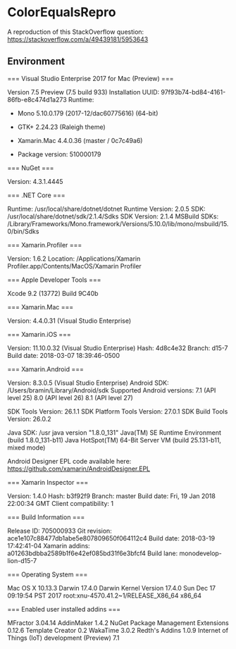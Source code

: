 # ColorEqualsRepro
A reproduction of this StackOverflow question: https://stackoverflow.com/a/49439181/5953643

## Environment

=== Visual Studio Enterprise 2017 for Mac (Preview) ===

Version 7.5 Preview (7.5 build 933)
Installation UUID: 97f93b74-bd84-4161-86fb-e8c474d1a273
Runtime:
 - Mono 5.10.0.179 (2017-12/dac60775616) (64-bit)
 - GTK+ 2.24.23 (Raleigh theme)
 - Xamarin.Mac 4.4.0.36 (master / 0c7c49a6)

 - Package version: 510000179

=== NuGet ===

Version: 4.3.1.4445

=== .NET Core ===

Runtime: /usr/local/share/dotnet/dotnet
Runtime Version: 2.0.5
SDK: /usr/local/share/dotnet/sdk/2.1.4/Sdks
SDK Version: 2.1.4
MSBuild SDKs: /Library/Frameworks/Mono.framework/Versions/5.10.0/lib/mono/msbuild/15.0/bin/Sdks

=== Xamarin.Profiler ===

Version: 1.6.2
Location: /Applications/Xamarin Profiler.app/Contents/MacOS/Xamarin Profiler

=== Apple Developer Tools ===

Xcode 9.2 (13772)
Build 9C40b

=== Xamarin.Mac ===

Version: 4.4.0.31 (Visual Studio Enterprise)

=== Xamarin.iOS ===

Version: 11.10.0.32 (Visual Studio Enterprise)
Hash: 4d8c4e32
Branch: d15-7
Build date: 2018-03-07 18:39:46-0500

=== Xamarin.Android ===

Version: 8.3.0.5 (Visual Studio Enterprise)
Android SDK: /Users/bramin/Library/Android/sdk
	Supported Android versions:
		7.1 (API level 25)
		8.0 (API level 26)
		8.1 (API level 27)

SDK Tools Version: 26.1.1
SDK Platform Tools Version: 27.0.1
SDK Build Tools Version: 26.0.2

Java SDK: /usr
java version "1.8.0_131"
Java(TM) SE Runtime Environment (build 1.8.0_131-b11)
Java HotSpot(TM) 64-Bit Server VM (build 25.131-b11, mixed mode)

Android Designer EPL code available here:
https://github.com/xamarin/AndroidDesigner.EPL

=== Xamarin Inspector ===

Version: 1.4.0
Hash: b3f92f9
Branch: master
Build date: Fri, 19 Jan 2018 22:00:34 GMT
Client compatibility: 1

=== Build Information ===

Release ID: 705000933
Git revision: ace1e107c88477db1abe5e807809650f064112c4
Build date: 2018-03-19 17:42:41-04
Xamarin addins: a01263bdbba2589b1f6e42ef085bd31f6e3bfcf4
Build lane: monodevelop-lion-d15-7

=== Operating System ===

Mac OS X 10.13.3
Darwin 17.4.0 Darwin Kernel Version 17.4.0
    Sun Dec 17 09:19:54 PST 2017
    root:xnu-4570.41.2~1/RELEASE_X86_64 x86_64

=== Enabled user installed addins ===

MFractor 3.04.14
AddinMaker 1.4.2
NuGet Package Management Extensions 0.12.6
Template Creator 0.2
WakaTime 3.0.2
Redth's Addins 1.0.9
Internet of Things (IoT) development (Preview) 7.1


